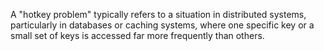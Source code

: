 A "hotkey problem" typically refers to a situation in distributed systems, particularly in databases or caching systems, where one specific key or a small set of keys is accessed far more frequently than others. 